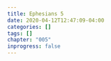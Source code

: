 ```yaml
---
title: Ephesians 5
date: 2020-04-12T12:47:09-04:00
categories: []
tags: []
chapter: "005"
inprogress: false
---
```


